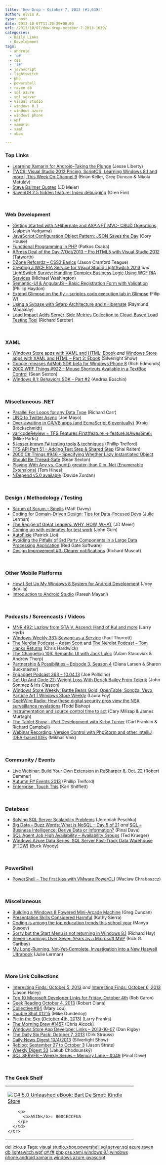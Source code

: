 ```yaml
---
title: 'Dew Drop – October 7, 2013 (#1,639)'
author: Alvin A.
type: post
date: 2013-10-07T11:20:29+00:00
url: /2013/10/07/dew-drop-october-7-2013-1639/
categories:
  - Daily Links
  - Development
tags:
  - android
  - 'c#'
  - css
  - 'f#'
  - javascript
  - lightswitch
  - php
  - powershell
  - raven db
  - sql azure
  - sql server
  - visual studio
  - windows 8.1
  - windows azure
  - windows phone
  - wpf
  - xamarin
  - xaml
  - xbox

---
```

### <a name="top"></a>Top Links

  * <a href="http://feedproxy.google.com/~r/JesseLiberty-SilverlightGeek/~3/kMSHj0azpFg/" target="_blank">Learning Xamarin for Android–Taking the Plunge</a> (Jesse Liberty)
  * <a href="http://channel9.msdn.com/Shows/This+Week+On+Channel+9/TWC9-Oct-3-2012" target="_blank">TWC9: Visual Studio 2013 Pricing, ScriptCS, Learning Windows 8.1 and more | This Week On Channel 9</a> (Brian Keller, Greg Duncan & Nikola Metulev)
  * <a href="http://feedproxy.google.com/~r/jmeier/~3/hSv8qiS1rhE/steve-ballmer-quotes.aspx" target="_blank">Steve Ballmer Quotes</a> (JD Meier)
  * <a href="http://feedproxy.google.com/~r/AyendeRahien/~3/pZPPGhoxQ4A/ravendb-2-5-hidden-feature-index-debugging" target="_blank">RavenDB 2.5 hidden feature: Index debugging</a> (Oren Eini)

&#160;

### <a name="web"></a>Web Development

  * <a href="http://feedproxy.google.com/~r/ExploringBeyondRelational/~3/6OXfb7oA3Kk/getting-started-with-nhibernate-and-aspnet-mvc-crud-operations.aspx" target="_blank">Getting Started with NHibernate and ASP.NET MVC- CRUD Operations</a> (Jalpesh Vadgama)
  * <a href="http://feeds.feedblitz.com/~/47656508/0/bitnative~JavaScript-Configuration-Object-Pattern-JSON-Saves-the-Day/" target="_blank">JavaScript Configuration Object Pattern: JSON Saves the Day</a> (Cory House)
  * <a href="http://feedproxy.google.com/~r/nettuts/~3/q3RqvI9iJ4Q/" target="_blank">Functional Programming in PHP</a> (Patkos Csaba)
  * <a href="http://feedproxy.google.com/~r/geekswithblogs/~3/IM5EbcRCv80/apress-deal-of-the-day-7oct2013---pro-html5-with.aspx" target="_blank">APress Deal of the Day 7/Oct/2013 &#8211; Pro HTML5 with Visual Studio 2012</a> (Tatworth)
  * <a href="http://refcardz.dzone.com/refcardz/css3" target="_blank">DZone Refcardz &#8211; CSS3 Basics</a> (Jason Cranford Teague)
  * <a href="http://lightswitchhelpwebsite.com/Blog/tabid/61/EntryId/2226/Creating-a-WCF-RIA-Service-for-Visual-Studio-2013.aspx" target="_blank">Creating a WCF RIA Service for Visual Studio LightSwitch 2013</a> _and_ <a href="http://lightswitchhelpwebsite.com/Blog/tabid/61/EntryId/2227/LightSwitch-Survey-Handling-Complex-Business-Logic-Using-WCF-RIA-Services.aspx" target="_blank">LightSwitch Survey: Handling Complex Business Logic Using WCF RIA Services</a> (Michael Washington)
  * <a href="http://www.philliphaydon.com/2013/10/semantic-ui-and-angularjs-basic-registration-form-with-validation/" target="_blank">Semantic-UI & AngularJS &#8211; Basic Registration Form with Validation</a> (Phillip Haydon)
  * <a href="http://www.strathweb.com/2013/10/extend-glimpse-fly-scriptcs-code-execution-tab-glimpse/" target="_blank">Extend Glimpse on the fly – scriptcs code execution tab in Glimpse</a> (Filip W)
  * <a href="http://www.codeproject.com/Articles/663665/Using-a-Sybase-with-Ssharparp-Architecture-and-nHi" target="_blank">Using a Sybase with S#arp Architecture and nHibernate</a> (Raymund Macaalay)
  * <a href="http://www.infoq.com/news/2013/10/load-impact-server-metrics" target="_blank">Load Impact Adds Server-Side Metrics Collection to Cloud-Based Load Testing Tool</a> (Richard Seroter)

&#160;

### <a name="silverlight"></a>XAML

  * <a href="http://feedproxy.google.com/~r/silverlightshow/~3/aCcPCiKmeqY/Windows-Store-apps-with-XAML-and-HTML-Ebook.aspx" target="_blank">Windows Store apps with XAML and HTML: Ebook</a> _and_ <a href="http://feedproxy.google.com/~r/silverlightshow/~3/l_IGWJj_jqE/Windows-Store-apps-with-XAML-and-HTML-Part-2-Ebook.aspx" target="_blank">Windows Store apps with XAML and HTML &#8211; Part 2: Ebook</a> (Silverlight Show)
  * <a href="http://feedproxy.google.com/~r/wmexperts/~3/5D6ENJjlwFs/story01.htm" target="_blank">Google releases AdMob SDK beta for Windows Phone 8</a> (Rich Edmonds)
  * <a href="http://wpf.2000things.com/2013/10/07/922-mouse-shortcuts-available-in-a-textbox-control/" target="_blank">2000 WPF Things #922 – Mouse Shortcuts Available in a TextBox Control</a> (Sean Sexton)
  * <a href="http://feedproxy.google.com/~r/silverlightshow/~3/4ZAYWq-HfOU/Windows-8.1-Behaviors-SDK-Part-2.aspx" target="_blank">Windows 8.1: Behaviors SDK &#8211; Part #2</a> (Andrea Boschin)

&#160;

### <a name="dotnet"></a>Miscellaneous .NET

  * <a href="http://feedproxy.google.com/~r/BlackwaspLatestAdditions/~3/Evd1-kvGSBI/RSSLanding.aspx" target="_blank">Parallel For Loops for any Data Type</a> (Richard Carr)
  * <a href="http://geekswithblogs.net/WinAZ/archive/2013/10/04/linq-to-twitter-async.aspx" target="_blank">LINQ to Twitter Async</a> (Joe Mayo)
  * <a href="http://kraigbrockschmidt.com/blog/?p=1144" target="_blank">Over-awaiting in C#/VB apps (and EcmaScript 6 eventually)</a> (Kraig Brockschmidt)
  * <a href="http://feedproxy.google.com/~r/geekswithblogs/~3/euNtt3W7Eng/var-codereview--tfs.features.firstfeature--feature.isawesome.aspx" target="_blank">var codeReview = TFS.Features.First(feature => feature.IsAwesome);</a> (Mike Parks)
  * <a href="http://trelford.com/blog/post/test5.aspx" target="_blank">5 lesser known F# testing tools & techniques</a> (Phillip Trelford)
  * <a href="http://feedproxy.google.com/~r/ShaiRaiten/~3/1xX0nr0argg/tfs-api-part-51-adding-test-step-amp-shared-step.aspx" target="_blank">TFS API Part 51 – Adding Test Step & Shared Step</a> (Shai Raiten)
  * <a href="http://csharp.2000things.com/2013/10/07/946-specifying-whether-lazy-instantiated-object-should-be-thread-safe/" target="_blank">2000 C# Things #946 – Specifying Whether Lazy Instantiated Object Should Be Thread-Safe</a> (Sean Sexton)
  * <a href="http://feedproxy.google.com/~r/geekswithblogs/~3/E0hcVBcOlqE/anyvscountgtzero.aspx" target="_blank">Playing With Any vs. Count() greater-than 0 in .Net (Enumerable Extensions)</a> (Tom Hines)
  * <a href="http://www.davidezordan.net/blog/?p=7101" target="_blank">NDepend v5.0 available</a> (Davide Zordan)

&#160;

### <a name="design"></a>Design / Methodology / Testing

  * <a href="http://mdavey.wordpress.com/2013/10/04/scrum-of-scrum-smells/" target="_blank">Scrum of Scrum – Smells</a> (Matt Davey)
  * <a href="http://thedatafarm.com/blog/data-access/coding-for-domain-driven-design-tips-for-data-focused-devs/" target="_blank">Coding for Domain-Driven Design: Tips for Data-Focused Devs</a> (Julie Lerman)
  * <a href="http://feedproxy.google.com/~r/jmeier/~3/mNoT6_ZKvXI/the-recipe-of-great-leaders-why-how-what.aspx" target="_blank">The Recipe of Great Leaders: WHY, HOW, WHAT</a> (JD Meier)
  * <a href="http://blogs.msdn.com/b/johnguin/archive/2013/10/04/coming-up-with-estimates-for-test-work.aspx" target="_blank">Coming up with estimates for test work</a> (John Guin)
  * <a href="http://feedproxy.google.com/~r/LosTechies/~3/WathCJALgWM/" target="_blank">AutoFixie</a> (Patrick Lioi)
  * <a href="http://www.codeproject.com/Articles/661784/Avoiding-the-Pitfalls-of-3rd-Party-Components-in-a" target="_blank">Avoiding the Pitfalls of 3rd Party Components in a Large Data Processing Application</a> (Red Gate Software)
  * <a href="http://thefutureofdeployment.com/design-improvement-3-clearer-notifications/" target="_blank">Design Improvement #3: Clearer notifications</a> (Richard Muscat)

&#160;

### <a name="mobile"></a>Other Mobile Platforms

  * <a href="http://www.globalnerdy.com/2013/10/06/how-i-set-up-my-windows-8-system-for-android-development/" target="_blank">How I Set Up My Windows 8 System for Android Development</a> (Joey deVilla)
  * <a href="http://java.dzone.com/articles/introduction-android-studio" target="_blank">Introduction to Android Studio</a> (Paresh Mayani)

&#160;

### <a name="podcasts"></a>Podcasts / Screencasts / Videos

  * <a href="http://feedproxy.google.com/~r/MajorNelsonblogcast/~3/uHozPGxUGcc/" target="_blank">MNR 492: Lazlow from GTA V, Ascend: Hand of Kul and more</a> (Larry Hyrb)
  * <a href="http://winsupersite.com/podcasts/windows-weekly-331-sewage-service" target="_blank">Windows Weekly 331: Sewage as a Service</a> (Paul Thurrott)
  * <a href="http://nerdist.libsyn.com/adam-scott" target="_blank">The Nerdist Podcast &#8211; Adam Scott</a> and <a href="http://nerdist.libsyn.com/tom-hanks-returns" target="_blank">The Nerdist Podcast &#8211; Tom Hanks Returns</a> (Chris Hardwick)
  * <a href="http://5by5.tv/changelog/106" target="_blank">The Changelog 106: Semantic UI with Jack Lukic</a> (Adam Stacoviak & Andrew Thorp)
  * <a href="http://www.futureworksconsulting.com/blog/2013/10/04/partnership-possibilities-episode-3-season-4/" target="_blank">Partnership & Possibilities – Episode 3, Season 4</a> (Diana Larsen & Sharon Buckmaster)
  * <a href="http://www.engadget.com/2013/10/04/engadget-podcast-363/?ncid=rss_truncated" target="_blank">Engadget Podcast 363 &#8211; 10.04.13</a> (Joe Pollicino)
  * <a href="http://getupandcode.com/2013/10/04/get-up-and-code-22-weight-loss-with-derick-bailey-from-telerick/?utm_source=rss&utm_medium=rss&utm_campaign=get-up-and-code-22-weight-loss-with-derick-bailey-from-telerick" target="_blank">Get Up And Code 22: Weight Loss With Derick Bailey From Telerik</a> (John Sonmez & Iris Classon)
  * <a href="http://channel9.msdn.com/Shows/Windows-Store-Weekly/Windows-Store-Weekly-Battle-Bears-Gold-OpenTable-Songza-Vevo-Particle-Art" target="_blank">Windows Store Weekly: Battle Bears Gold, OpenTable, Songza, Vevo, Particle Art | Windows Store Weekly</a> (Laura Foy)
  * <a href="http://feedproxy.google.com/~r/geekwire/~3/XvK-augqWPE/" target="_blank">GeekWire Radio: How these digital security pros view the NSA surveillance revelations</a> (Todd Bishop)
  * <a href="http://www.youtube.com/watch?v=wsek3Hm8ikM&feature=youtu.be" target="_blank">Instrumentation and source control time to act</a> (Cary Millsap & James Murtagh)
  * <a href="http://www.thetabletshow.com/default.aspx?ShowNum=105" target="_blank">The Tablet Show &#8211; iPad Development with Kirby Turner</a> (Carl Franklin & Richard Campbell)
  * <a href="http://blog.jetbrains.com/phpstorm/2013/10/webinar-recording-version-control-with-phpstorm-and-other-intellij-idea-based-ides/?utm_source=rss&utm_medium=rss&utm_campaign=webinar-recording-version-control-with-phpstorm-and-other-intellij-idea-based-ides" target="_blank">Webinar Recording: Version Control with PhpStorm and other IntelliJ IDEA-based IDEs</a> (Mikhail Vink)

&#160;

### <a name="events"></a>Community / Events

  * <a href="http://blogs.jetbrains.com/dotnet/2013/10/live-webinar-build-your-own-extension-in-resharper-8-oct-22/" target="_blank">Live Webinar: Build Your Own Extension in ReSharper 8, Oct. 22</a> (Robert Demmer)
  * <a href="http://trelford.com/blog/post/fall.aspx" target="_blank">Autumn F# Events 2013</a> (Phillip Trelford)
  * <a href="http://karlshifflett.wordpress.com/2013/10/04/enterprise-touch-this/" target="_blank">Enterprise, Touch This</a> (Karl Shifflett)

&#160;

### <a name="sql"></a>Database

  * <a href="http://feedproxy.google.com/~r/BrentOzar-SqlServerDba/~3/4UWDLJkycR8/" target="_blank">Solving SQL Server Scalability Problems</a> (Jeremiah Peschka)
  * <a href="http://blog.sqlauthority.com/2013/10/07/big-data-buzz-words-what-is-nosql-day-5-of-21/" target="_blank">Big Data – Buzz Words: What is NoSQL – Day 5 of 21</a> _and_ <a href="http://blog.sqlauthority.com/2013/10/06/sql-business-intelligence-derive-data-or-information/" target="_blank">SQL – Business Intelligence: Derive Data or Information?</a> (Pinal Dave)
  * <a href="http://blogs.lessthandot.com/index.php/DataMgmt/DBAdmin/MSSQLServerAdmin/sql-agent-job-high-availability" target="_blank">SQL Agent Job High Availability &#8211; Availability Groups</a> (Ted Krueger)
  * <a href="http://blogs.msdn.com/b/buckwoody/archive/2013/10/04/windows-azure-data-series-sql-server-fast-track-data-warehouse-ftdw.aspx" target="_blank">Windows Azure Data Series: SQL Server Fast-Track Data Warehouse (FTDW)</a> (Buck Woody)

&#160;

### <a name="ps"></a>PowerShell

  * <a href="http://feedproxy.google.com/~r/geekswithblogs/~3/g07jHe8zw0k/powershell--the-first-kiss-with-vmware-powercli.aspx" target="_blank">PowerShell – The first kiss with VMware PowerCLI</a> (Waclaw Chrabaszcz)

&#160;

### <a name="misc"></a>Miscellaneous

  * <a href="http://channel9.msdn.com/coding4fun/blog/Building-a-Windows-8-Powered-Mini-Arcade-Machine" target="_blank">Building a Windows 8 Powered Mini-Arcade Machine</a> (Greg Duncan)
  * <a href="http://seriouspony.com/blog/2013/10/4/presentation-skills-considered-harmful" target="_blank">Presentation Skills Considered Harmful</a> (Kathy Sierra)
  * <a href="http://blog.pluralsight.com/2013/10/04/coding-among-education-trends/" target="_blank">Coding is among the top education trends this school year</a> (Manya Susoev)
  * <a href="http://www.windowsobserver.com/2013/10/07/sorry-but-the-start-menu-is-not-returning-in-windows-8-1/" target="_blank">Sorry but the Start Menu is not returning in Windows 8.1</a> (Richard Hay)
  * <a href="http://rickgaribay.net/archive/2013/10/04/seven-learnings-over-seven-years-as-a-microsoft-mvp.aspx" target="_blank">Seven Learnings Over Seven Years as a Microsoft MVP</a> (Rick G. Garibay)
  * <a href="http://thedatafarm.com/blog/tools/my-long-running-investigation-into-a-new-haswell-ultrabook/" target="_blank">My Long-Running, Not-Yet-Complete, Investigation into a New Haswell Ultrabook</a> (Julie Lerman)

&#160;

### <a name="links"></a>More Link Collections

  * <a href="http://jasonhaley.com/blog/post/2013/10/05/Interesting-Finds-October-5-2013.aspx" target="_blank">Interesting Finds: October 5, 2013</a> _and_ <a href="http://jasonhaley.com/blog/post/2013/10/06/Interesting-Finds-October-6-2013.aspx" target="_blank">Interesting Finds: October 6, 2013</a> (Jason Haley)
  * <a href="http://blogs.msdn.com/b/robcaron/archive/2013/10/04/top-10-microsoft-developer-links-for-friday-october-4th.aspx" target="_blank">Top 10 Microsoft Developer Links for Friday, October 4th</a> (Rob Caron)
  * <a href="http://feeds.regulargeek.com/~r/RegularGeek/~3/Aik0PhDMl8Q/" target="_blank">Geek Reading October 4, 2013</a> (Robert Diana)
  * <a href="http://feedproxy.google.com/~r/tympanus/~3/ZWLX4g_Nk0w/" target="_blank">Collective #84</a> (Mary Lou)
  * <a href="http://afreshcup.com/home/2013/10/4/double-shot-1215.html" target="_blank">Double Shot #1215</a> (Mike Gunderloy)
  * <a href="http://blogs.msdn.com/b/silverlining/archive/2013/10/04/pie-in-the-sky-october-4th-2013.aspx" target="_blank">Pie in the Sky (October 4th, 2013)</a> (Larry Franks)
  * <a href="http://feedproxy.google.com/~r/ReflectivePerspective/~3/V27x5vuL6Vw/" target="_blank">The Morning Brew #1457</a> (Chris Alcock)
  * <a href="http://feedproxy.google.com/~r/DanRigby/~3/b9Xo0SaHTUQ/" target="_blank">Windows Store App Developer Links &#8211; 2013-10-07</a> (Dan Rigby)
  * <a href="http://feeds.feedblitz.com/~/47675320/0/dirkstrauss~The-Daily-Six-Pack-October" target="_blank">The Daily Six Pack: October 7, 2013</a> (Dirk Strauss)
  * <a href="http://feedproxy.google.com/~r/silverlightshow/~3/eMNKiGC-GXU/Daily-News-Digest-10-4-2013.aspx" target="_blank">Daily News Digest 10/4/2013</a> (Silverlight Show)
  * <a href="http://www.sqlservercentral.com/blogs/stratesql/2013/10/04/reblog-september-27-to-october-3/" target="_blank">Reblog: September 27 to October 3</a> (Jason Strate)
  * <a href="http://chodounsky.net/2013/10/07/weekly-digest-33/" target="_blank">Weekly Digest 33</a> (Jakub Chodounský)
  * <a href="http://blog.sqlauthority.com/2013/10/05/sql-server-weekly-series-memory-lane-049/" target="_blank">SQL SERVER – Weekly Series – Memory Lane – #049</a> (Pinal Dave)

&#160;

### <a name="shelf"></a>The Geek Shelf

<div id="scid:7dc1bd33-94bd-46fd-a20b-0131235bcd47:06d745b3-cc6a-4e36-9dbf-ecedfaa1dc57" class="wlWriterEditableSmartContent" style="float: none; padding-bottom: 0px; padding-top: 0px; padding-left: 0px; margin: 0px; display: inline; padding-right: 0px">
  <table cellspacing="0" cellpadding="2" width="400" border="0" unselectable="on">
    <tr>
      <td valign="top" width="400">
        <p>
          <a title="C# 5.0 Unleashed eBook: Bart De Smet: Kindle Store" href="http://www.amazon.com/exec/obidos/ASIN/B00CECCFUA/alvinashcraft-20"><img data-recalc-dims="1" decoding="async" src="https://i0.wp.com/images.amazon.com/images/P/B00CECCFUA.01.MZZZZZZZ.jpg?w=660" border="0" align="left" style="float:left" />C# 5.0 Unleashed eBook: Bart De Smet: Kindle Store</a>
        </p>
        
        <p>
          <b>ASIN</b>: B00CECCFUA
        </p>
      </td>
    </tr>
  </table>
</div>

<div id="scid:0767317B-992E-4b12-91E0-4F059A8CECA8:460d7758-4f52-45e1-85bd-36b685c31980" class="wlWriterEditableSmartContent" style="float: none; padding-bottom: 0px; padding-top: 0px; padding-left: 0px; margin: 0px; display: inline; padding-right: 0px">
  del.icio.us Tags: <a href="http://del.icio.us/popular/visual+studio" rel="tag">visual studio</a>,<a href="http://del.icio.us/popular/xbox" rel="tag">xbox</a>,<a href="http://del.icio.us/popular/powershell" rel="tag">powershell</a>,<a href="http://del.icio.us/popular/sql+server" rel="tag">sql server</a>,<a href="http://del.icio.us/popular/sql+azure" rel="tag">sql azure</a>,<a href="http://del.icio.us/popular/raven+db" rel="tag">raven db</a>,<a href="http://del.icio.us/popular/lightswitch" rel="tag">lightswitch</a>,<a href="http://del.icio.us/popular/wpf" rel="tag">wpf</a>,<a href="http://del.icio.us/popular/c%23" rel="tag">c#</a>,<a href="http://del.icio.us/popular/f%23" rel="tag">f#</a>,<a href="http://del.icio.us/popular/php" rel="tag">php</a>,<a href="http://del.icio.us/popular/css" rel="tag">css</a>,<a href="http://del.icio.us/popular/xaml" rel="tag">xaml</a>,<a href="http://del.icio.us/popular/windows+8.1" rel="tag">windows 8.1</a>,<a href="http://del.icio.us/popular/windows+phone" rel="tag">windows phone</a>,<a href="http://del.icio.us/popular/android" rel="tag">android</a>,<a href="http://del.icio.us/popular/xamarin" rel="tag">xamarin</a>,<a href="http://del.icio.us/popular/windows+azure" rel="tag">windows azure</a>,<a href="http://del.icio.us/popular/javascript" rel="tag">javascript</a>
</div>